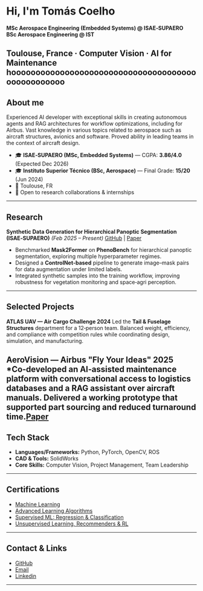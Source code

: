 # Hi, I'm Tomás Coelho 

**MSc Aerospace Engineering (Embedded Systems) @ ISAE‑SUPAERO  
  BSc Aerospace Engineering @ IST**

Toulouse, France · Computer Vision · AI for Maintenance
hoooooooooooooooooooooooooooooooooooooooooooooooooo
---

## About me

Experienced AI developer with exceptional skills in creating autonomous agents and RAG architectures for workflow optimizations, including for Airbus.  Vast knowledge in various topics related to aerospace such as aircraft structures, avionics and software. Proved ability in leading teams in the context of aircraft design.  

* 🎓 **ISAE‑SUPAERO (MSc, Embedded Systems)** — CGPA: **3.86/4.0** (Expected Dec 2026)
* 🎓 **Instituto Superior Técnico (BSc, Aerospace)** — Final Grade: **15/20** (Jun 2024)
* 📍 Toulouse, FR
* 💼 Open to research collaborations & internships

---

## Research

**Synthetic Data Generation for Hierarchical Panoptic Segmentation (ISAE‑SUPAERO)** *(Feb 2025 – Present)* [GitHub](https://github.com/TomasCoelho23/hierarchical-segmentation-with-synthetic-data)  |  [Paper](https://drive.google.com/file/d/1f7X9e0ARktgJsrhsthU3vcoMlZuTKZIG/view?usp=sharing)

* Benchmarked **Mask2Former** on **PhenoBench** for hierarchical panoptic segmentation, exploring multiple hyperparameter regimes.
* Designed a **ControlNet‑based** pipeline to generate image–mask pairs for data augmentation under limited labels.
* Integrated synthetic samples into the training workflow, improving robustness for vegetation monitoring and space‑agri perception.


---

## Selected Projects

**ATLAS UAV — Air Cargo Challenge 2024**
Led the **Tail & Fuselage Structures** department for a 12‑person team. Balanced weight, efficiency, and compliance with competition rules while coordinating design, simulation, and manufacturing.

**AeroVision — Airbus "Fly Your Ideas" 2025**
*Co‑developed an AI‑assisted maintenance platform with conversational access to logistics databases and a **RAG assistant** over aircraft manuals. Delivered a working prototype that supported part sourcing and reduced turnaround time.[Paper](https://drive.google.com/file/d/1BUn6Mw2Rps3KrnPv9s4DA0DeVOIT4r9X/view?usp=sharing)
---

## Tech Stack

* **Languages/Frameworks:** Python, PyTorch, OpenCV, ROS
* **CAD & Tools:** SolidWorks
* **Core Skills:** Computer Vision, Project Management, Team Leadership

---

## Certifications

* [Machine Learning](https://www.coursera.org/account/accomplishments/specialization/2SNHSVNZKBVZ)
* [Advanced Learning Algorithms](https://www.coursera.org/account/accomplishments/verify/JW4185DGSYPO)
* [Supervised ML: Regression & Classification](https://www.coursera.org/account/accomplishments/verify/YQO9TBAD5WPC)
* [Unsupervised Learning, Recommenders & RL](https://www.coursera.org/account/accomplishments/verify/MGC6NJR0SNLN)

---
## Contact & Links

* [GitHub](https://github.com/TomasCoelho23)
* [Email](mailto:tomas.g.c.coelho@gmail.com)
* [Linkedin](https://www.linkedin.com/in/tom%C3%A1s-coelho-692a00227/)

<!-- Optional: add a public LinkedIn or website here -->
---

